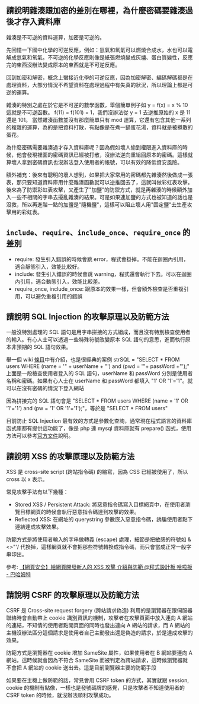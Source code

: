 ## 請說明雜湊跟加密的差別在哪裡，為什麼密碼要雜湊過後才存入資料庫

雜湊是不可逆的資料運算，加密是可逆的。

先回憶一下國中化學的可逆反應，例如：氫氣和氧氣可以燃燒合成水，水也可以電解成氫氣和氧氣。不可逆的化學反應則像是紙張燃燒變成灰燼、蛋白質變性，反應完的東西沒辦法變成原本的東西就是不可逆反應。

回到加密和解密，概念上蠻接近化學的可逆反應，因為加密解密、編碼解碼都是在處理資料，大部分情況不希望資料在處理過程中有失真的狀況，所以理論上都是可逆的運算。

雜湊的特別之處在於它是不可逆的數學函數，舉個簡單例子如 y = f(x) = x % 10 這就是不可逆函數。
f(11) = f(101) = 1，我們沒辦法從 y = 1 去逆推原始的 x 是 11 還是 101。
當然雜湊函數並沒有那麼簡單只有 mod 運算，它還有包含其他一系列的複雜的運算，為的是把資料打散，有點像是在煮一鍋蛋花湯，資料就是被攪散的蛋花。

為什麼密碼需要雜湊過才存入資料庫呢？因為假如壞人偷到權限進入資料庫的時候，他會發現裡面的密碼資訊已經被打散，沒辦法逆向重組回原本的密碼。這樣就算壞人拿到密碼資訊也沒辦法登入使用者的帳號，可以有效的降低資安風險。

額外補充：後來有聰明的壞人想到，如果把大家常用的密碼都先雜湊然後做成一張表，那只要知道資料庫用什麼雜湊函數就可以逆推回去了，這就叫做彩虹表攻擊。後來為了防禦彩虹表攻擊，又產生了"加鹽"的防禦方式，就是再雜湊的時候額外加入一些不相關的字串去擾亂雜湊的結果。可是如果連加鹽的方式也被知道的話也是沒救，所以再進階一點的加鹽是"隨機鹽"，這樣可以阻止壞人用"固定鹽"去生產攻擊用的彩虹表。

## `include`、`require`、`include_once`、`require_once` 的差別

- require: 發生引入錯誤的時候會跳 error，程式會掛掉。不能在迴圈內引用，適合靜態引入，效能比較好。
- include: 發生引入錯誤的時候會跳 warning，程式還會執行下去。可以在迴圈內引用，適合動態引入，效能比較差。
- require_once, include_once: 跟原本的效果一樣，但會額外檢查是否重複引用，可以避免重複引用的錯誤

## 請說明 SQL Injection 的攻擊原理以及防範方法

一般沒特別處理的 SQL 語句是用字串拼接的方式組成，而且沒有特別檢查使用者的輸入。有心人士可以透過一些特殊符號改變原本 SQL 語句的意思，進而執行原本非預期的 SQL 語句效果。

舉一個 wiki [條目](https://zh.wikipedia.org/wiki/SQL%E6%B3%A8%E5%85%A5)中有介紹，也是很經典的案例
strSQL = "SELECT * FROM users WHERE (name = '" + userName + "') and (pwd = '"+ passWord +"');"
上面是一段檢查使用者登入的 SQL 語句，userName 和 passWord 分別是使用者名稱和密碼。如果有心人士在 userName 和 passWord 都填入 "1' OR '1'='1"。就可以在沒有密碼的情況下登入網站

因為拼接完的 SQL 語句會是 "SELECT * FROM users WHERE (name = '1' OR '1'='1') and (pw = '1' OR '1'='1');"，等於是 "SELECT * FROM users"

目前防止 SQL Injection 最有效的方式是參數化查詢，通常現在程式語言的資料庫函式庫都有提供這功能了，像是 php 連 mysql 資料庫就有 prepare() 函式，使用方法可以參考[官方文件](https://www.php.net/manual/en/mysqli.prepare.php "PHP: mysqli::prepare - Manual")說明。

##  請說明 XSS 的攻擊原理以及防範方法

XSS 是 cross-site script (跨站指令碼) 的縮寫，因為 CSS 已經被使用了，所以 cross 以 x 表示。

常見攻擊手法有以下幾種：
- Stored XSS / Persistent Attack: 將惡意指令碼寫入目標網頁中，在使用者瀏覽目標網頁的時候會執行惡意指令碼達到攻擊的效果。
- Reflected XSS: 在網址的 querystring 參數嵌入惡意指令碼，誘騙使用者點下連結達成攻擊效果。

防範方式是將使用者輸入的字串做轉義 (escape) 處理，細節是把敏感的符號如 &<>"'/ 代換掉，這樣網頁就不會把那些符號轉換成指令碼，而只會當成正常一般字串印出。

參考: [【網頁安全】給網頁開發新人的 XSS 攻擊 介紹與防範 @程式設計板 哈啦板 - 巴哈姆特](https://forum.gamer.com.tw/Co.php?bsn=60292&sn=11267)

## 請說明 CSRF 的攻擊原理以及防範方法

CSRF 是 Cross-site request forgery (跨站請求偽造) 利用的是瀏覽器在跟伺服器聯絡時會自動帶上 cookie 識別資訊的機制，攻擊者在攻擊頁面中放入連向 A 網站的連結，不知情的使用者點開頁面的同時也發出連向 A 網站的請求，而 A 網站的主機沒辦法區分這個請求是使用者自己主動發出還是偽造的請求，於是達成攻擊的效果。

防範方式是瀏覽器在 cookie 增加 SameSite 屬性，如果使用者在 B 網站要連向 A 網站，這時候就會因為不符合 SameSite 而被判定為跨站請求，這時候瀏覽器就不會把 A 網站的 cookie 送出去。這是目前瀏覽器主要的防範手段

如果要在主機上做防範的話，常見會用 CSRF token 的方式，其實就跟 session, cookie 的機制有點像，一樣也是發號碼牌的感覺，只是攻擊者不知道使用者的 CSRF token 的時候，就沒辦法順利攻擊成功。


